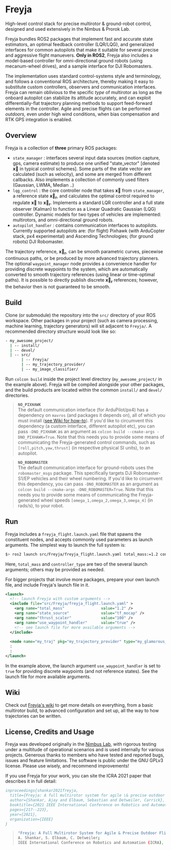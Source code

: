 # Freyja
High-level control stack for precise multirotor & ground-robot control, designed and used extensively in the Nimbus & Prorok Lab.

Freyja bundles ROS2 packages that implement fast and accurate state estimators, an optimal feedback controller (LQR/LQG), and generalized interfaces for common autopilots that make it suitable for several precise and aggressive flight manuevers.
**Only in ROS2**, Freyja also includes a model-based controller for omni-directional ground robots (using mecanum-wheel drives), and a sample interface for DJI Robomasters.

The implementation uses standard control-systems style and terminology, and follows a conventional ROS architecture, thereby making it easy to substitute custom controllers, observers and communication interfaces. Freyja can remain oblivious to the specific _type_ of multirotor as long as the onboard autopilot can stabilize its attitude accurately, and can exploit differentially-flat trajectory planning methods to support feed-forward elements in the controller. Agile and precise flights can be performed _outdoors,_ even under high wind conditions, when bias compensation and RTK GPS integration is enabled.

## Overview
Freyja is a collection of **three** primary ROS packages:
- `state_manager` : interfaces several input data sources (motion capture, gps, camera estimate) to produce one unified "state_vector" [denoted $\mathbf{\vec{x}}$ in typical control schemes]. Some parts of the state vector are calculated (such as velocity), and some are merged from different callbacks. Also implements a collection of commonly used filters (Gaussian, LWMA, Median ..)
- `lqg_control`   : the core controller node that takes $\mathbf{\vec{x}}$ from `state_manager`, a reference state $\mathbf{\vec{x}_r}$, and calculates the optimal control required to regulate $\mathbf{\vec{x}}$ to $\mathbf{\vec{x}_r}$. Implements a standard LQR controller and a full state observer (Kalman) to function as a Linear Quadratic Gaussian (LQG) controller. Dynamic models for two types of vehicles are implemented: multirotors, and omni-directional ground robots.
- `autopilot_handler` : contains communication interfaces to autopilots. Currently supported autopilots are: (for flight) Pixhawk (with ArduCopter stack, px4 experimental) and Ascending Technologies; (for ground robots) DJI Robomaster.

The trajectory reference, $\mathbf{\vec{x}_r}$, can be smooth parametric curves, piecewise continuous paths, or be produced by more advanced trajectory planners.
The optional `waypoint_manager` node provides a convenience handler for providing discrete waypoints to the system, which are automatically converted to smooth trajectory references (using linear or time-optimal paths). It is possible to directly publish discrete $\mathbf{\vec{x}_r}$ references; however, the behavior then is not guaranteed to be smooth.

## Build
Clone (or submodule) the repository into the `src/` directory of your ROS workspace. Other packages in your project (such as camera processing, machine learning, trajectory generators) will sit adjacent to `Freyja/`. A recommended directory structure would look like so:
```bash
- my_awesome_project/
  | -- install/
  | -- devel/
  | -- src/
       | -- Freyja/
       | -- my_trajectory_provider/
       | -- my_image_classifier/
```
Run `colcon build` inside the project level directory (`my_awesome_project/` in the example above). Freyja will be compiled alongside your other packages, and the build products are located within the common `install/` and `devel/` directories.
> **`NO_PIXHAWK`**  <br>
The default communication interface (for ArduPilot/px4) has a dependency on `mavros` (and packages it depends on), all of which you must install ([see Wiki for how-to](https://github.com/unl-nimbus-lab/Freyja/wiki)). If you'd like to circumvent this dependency (a custom interface, different autopilot etc), you can pass `-DNO_PIXHAWK` as an argument as `colcon build --cmake-args -DNO_PIXHAWK=True`. Note that this needs you to provide some means of communicating the Freyja-generated control commands, such as `[roll,pitch,yaw,thrust]` (in respective physical SI units), to an autopilot.

> **`NO_ROBOMASTER`**  <br>
The default communication interface for ground-robots uses the `robomaster_msgs` package. This specifically targets DJI Robomaster-S1/EP vehicles and their wheel numbering. If you'd like to circumvent this dependency, you can pass `-DNO_ROBOMASTER` as an argument as `colcon build --cmake-args -DNO_ROBOMASTER=True`. Note that this needs you to provide some means of communicating the Freyja-generated wheel speeds `[omega_1,omega_2,omega_3,omega_4]` (in rads/s), to your robot.

## Run
Freyja includes a `freyja_flight.launch.yaml` file that spawns the constituent nodes, and accepts commonly used parameters as launch arguments. The simplest way to launch the full system is:
```sh
$> ros2 launch src/Freyja/freyja_flight.launch.yaml total_mass:=1.2 controller_type:=pos-vel
```
Here, `total_mass` and `controller_type` are two of the several launch arguments; others may be provided as needed.

For bigger projects that involve more packages, prepare your own launch file, and include Freyja's launch file in it.
```xml
<launch>
  <!-- launch Freyja with custom arguments -->
  <include file="src/Freyja/freyja_flight.launch.yaml" >
    <arg name="total_mass"                value="1.2" />
    <arg name="state_source"              value="tf_mocap" />
    <arg name="thrust_scaler"             value="100" />
    <arg name="use_waypoint_handler"      value="true" />
    <!-- see launch file for more available arguments -->
  </include>
  
  <node name="my_traj" pkg="my_trajectory_provider" type="my_glamorous_trajectory" />
  :
  :
</launch>  
```
In the example above, the launch argument `use_waypoint_handler` is set to `true` for providing discrete waypoints (and not reference states). See the launch file for more available arguments.

## Wiki
Check out [Freyja's wiki](https://github.com/unl-nimbus-lab/Freyja/wiki) to get more details on everything, from a basic multirotor build, to advanced configuration and set up, all the way to how trajectories can be written.

## License, Credits and Usage
Freyja was developed originally in the [Nimbus Lab](https://nimbus.unl.edu), with rigorous testing under a multitude of operational scenarios and is used internally for various projects. Generous thanks to members who have tested and reported bugs, issues and feature limitations. The software is public under the GNU GPLv3 license. Please use wisely, and recommend improvements!

If you use Freyja for your work, you can site the ICRA 2021 paper that describes it in full detail:

```BibTeX
inproceedings{shankar2021freyja,
  title={Freyja: A full multirotor system for agile \& precise outdoor flights},
  author={Shankar, Ajay and Elbaum, Sebastian and Detweiler, Carrick},
  booktitle={2021 IEEE International Conference on Robotics and Automation (ICRA)},
  pages={217--223},
  year={2021},
  organization={IEEE}
}
```
>```bash
>"Freyja: A Full Multirotor System for Agile & Precise Outdoor Flights",
>A. Shankar, S. Elbaum, C. Detweiler;
>IEEE International Conference on Robotics and Automation (ICRA), 2021.
